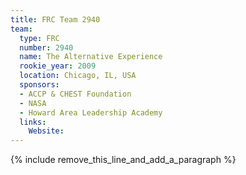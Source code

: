 ```yaml
---
title: FRC Team 2940
team:
  type: FRC
  number: 2940
  name: The Alternative Experience
  rookie_year: 2009
  location: Chicago, IL, USA
  sponsors:
  - ACCP & CHEST Foundation
  - NASA
  - Howard Area Leadership Academy
  links:
    Website:
---
```


{% include remove_this_line_and_add_a_paragraph %}